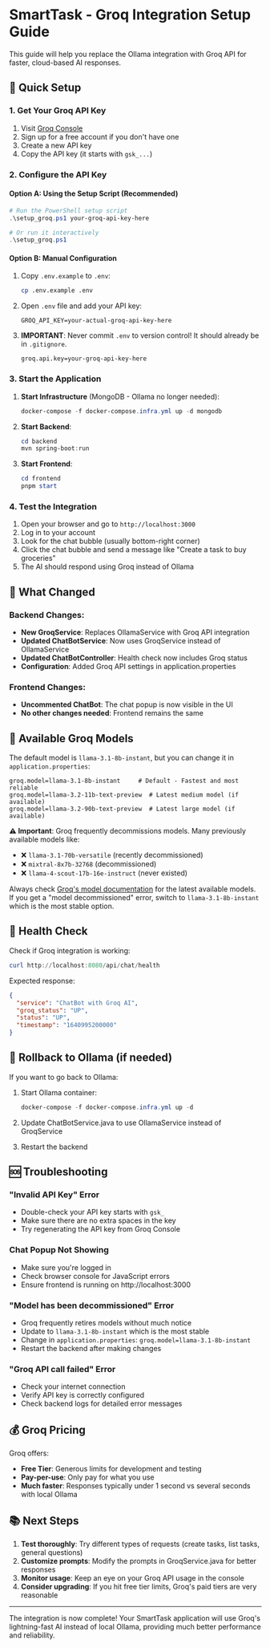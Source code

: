 # SmartTask - Groq Integration Setup Guide

This guide will help you replace the Ollama integration with Groq API for faster, cloud-based AI responses.

## 🚀 Quick Setup

### 1. Get Your Groq API Key
1. Visit [Groq Console](https://console.groq.com/keys)
2. Sign up for a free account if you don't have one
3. Create a new API key
4. Copy the API key (it starts with `gsk_...`)

### 2. Configure the API Key

#### Option A: Using the Setup Script (Recommended)
```powershell
# Run the PowerShell setup script
.\setup_groq.ps1 your-groq-api-key-here

# Or run it interactively
.\setup_groq.ps1
```

#### Option B: Manual Configuration
1. Copy `.env.example` to `.env`:
   ```bash
   cp .env.example .env
   ```

2. Open `.env` file and add your API key:
   ```
   GROQ_API_KEY=your-actual-groq-api-key-here
   ```

3. **IMPORTANT**: Never commit `.env` to version control! It should already be in `.gitignore`.
   ```properties
   groq.api.key=your-groq-api-key-here
   ```

### 3. Start the Application

1. **Start Infrastructure** (MongoDB - Ollama no longer needed):
   ```powershell
   docker-compose -f docker-compose.infra.yml up -d mongodb
   ```

2. **Start Backend**:
   ```powershell
   cd backend
   mvn spring-boot:run
   ```

3. **Start Frontend**:
   ```powershell
   cd frontend
   pnpm start
   ```

### 4. Test the Integration

1. Open your browser and go to `http://localhost:3000`
2. Log in to your account
3. Look for the chat bubble (usually bottom-right corner)
4. Click the chat bubble and send a message like "Create a task to buy groceries"
5. The AI should respond using Groq instead of Ollama

## 🔧 What Changed

### Backend Changes:
- **New GroqService**: Replaces OllamaService with Groq API integration
- **Updated ChatBotService**: Now uses GroqService instead of OllamaService  
- **Updated ChatBotController**: Health check now includes Groq status
- **Configuration**: Added Groq API settings in application.properties

### Frontend Changes:
- **Uncommented ChatBot**: The chat popup is now visible in the UI
- **No other changes needed**: Frontend remains the same

## 🎯 Available Groq Models

The default model is `llama-3.1-8b-instant`, but you can change it in `application.properties`:

```properties
groq.model=llama-3.1-8b-instant     # Default - Fastest and most reliable
groq.model=llama-3.2-11b-text-preview  # Latest medium model (if available)
groq.model=llama-3.2-90b-text-preview  # Latest large model (if available)
```

**⚠️ Important**: Groq frequently decommissions models. Many previously available models like:
- ❌ `llama-3.1-70b-versatile` (recently decommissioned)
- ❌ `mixtral-8x7b-32768` (decommissioned)
- ❌ `llama-4-scout-17b-16e-instruct` (never existed)

Always check [Groq's model documentation](https://console.groq.com/docs/models) for the latest available models. If you get a "model decommissioned" error, switch to `llama-3.1-8b-instant` which is the most stable option.

## 🚦 Health Check

Check if Groq integration is working:
```powershell
curl http://localhost:8080/api/chat/health
```

Expected response:
```json
{
  "service": "ChatBot with Groq AI",
  "groq_status": "UP",
  "status": "UP",
  "timestamp": "1640995200000"
}
```

## 🔄 Rollback to Ollama (if needed)

If you want to go back to Ollama:

1. Start Ollama container:
   ```powershell
   docker-compose -f docker-compose.infra.yml up -d
   ```

2. Update ChatBotService.java to use OllamaService instead of GroqService

3. Restart the backend

## 🆘 Troubleshooting

### "Invalid API Key" Error
- Double-check your API key starts with `gsk_`
- Make sure there are no extra spaces in the key
- Try regenerating the API key from Groq Console

### Chat Popup Not Showing
- Make sure you're logged in
- Check browser console for JavaScript errors
- Ensure frontend is running on http://localhost:3000

### "Model has been decommissioned" Error
- Groq frequently retires models without much notice
- Update to `llama-3.1-8b-instant` which is the most stable
- Change in `application.properties`: `groq.model=llama-3.1-8b-instant`
- Restart the backend after making changes

### "Groq API call failed" Error
- Check your internet connection
- Verify API key is correctly configured
- Check backend logs for detailed error messages

## 💰 Groq Pricing

Groq offers:
- **Free Tier**: Generous limits for development and testing
- **Pay-per-use**: Only pay for what you use
- **Much faster**: Responses typically under 1 second vs several seconds with local Ollama

## 📚 Next Steps

1. **Test thoroughly**: Try different types of requests (create tasks, list tasks, general questions)
2. **Customize prompts**: Modify the prompts in GroqService.java for better responses
3. **Monitor usage**: Keep an eye on your Groq API usage in the console
4. **Consider upgrading**: If you hit free tier limits, Groq's paid tiers are very reasonable

---

The integration is now complete! Your SmartTask application will use Groq's lightning-fast AI instead of local Ollama, providing much better performance and reliability.
